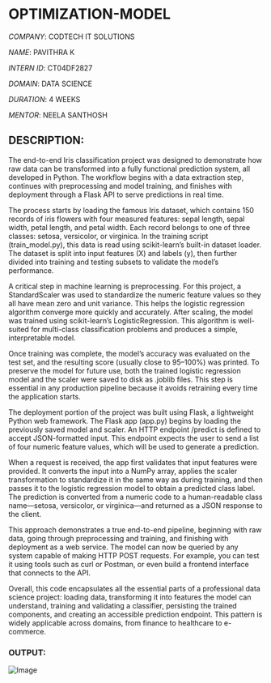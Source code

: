 # OPTIMIZATION-MODEL

*COMPANY*: CODTECH IT SOLUTIONS

*NAME*: PAVITHRA K

*INTERN ID*: CT04DF2827

*DOMAIN*: DATA SCIENCE

*DURATION*: 4 WEEKS

*MENTOR*: NEELA SANTHOSH

## DESCRIPTION:

The end-to-end Iris classification project was designed to demonstrate how raw data can be transformed into a fully functional prediction system, all developed in Python. The workflow begins with a data extraction step, continues with preprocessing and model training, and finishes with deployment through a Flask API to serve predictions in real time.

The process starts by loading the famous Iris dataset, which contains 150 records of iris flowers with four measured features: sepal length, sepal width, petal length, and petal width. Each record belongs to one of three classes: setosa, versicolor, or virginica. In the training script (train_model.py), this data is read using scikit-learn’s built-in dataset loader. The dataset is split into input features (X) and labels (y), then further divided into training and testing subsets to validate the model’s performance.

A critical step in machine learning is preprocessing. For this project, a StandardScaler was used to standardize the numeric feature values so they all have mean zero and unit variance. This helps the logistic regression algorithm converge more quickly and accurately. After scaling, the model was trained using scikit-learn’s LogisticRegression. This algorithm is well-suited for multi-class classification problems and produces a simple, interpretable model.

Once training was complete, the model’s accuracy was evaluated on the test set, and the resulting score (usually close to 95–100%) was printed. To preserve the model for future use, both the trained logistic regression model and the scaler were saved to disk as .joblib files. This step is essential in any production pipeline because it avoids retraining every time the application starts.

The deployment portion of the project was built using Flask, a lightweight Python web framework. The Flask app (app.py) begins by loading the previously saved model and scaler. An HTTP endpoint /predict is defined to accept JSON-formatted input. This endpoint expects the user to send a list of four numeric feature values, which will be used to generate a prediction.

When a request is received, the app first validates that input features were provided. It converts the input into a NumPy array, applies the scaler transformation to standardize it in the same way as during training, and then passes it to the logistic regression model to obtain a predicted class label. The prediction is converted from a numeric code to a human-readable class name—setosa, versicolor, or virginica—and returned as a JSON response to the client.

This approach demonstrates a true end-to-end pipeline, beginning with raw data, going through preprocessing and training, and finishing with deployment as a web service. The model can now be queried by any system capable of making HTTP POST requests. For example, you can test it using tools such as curl or Postman, or even build a frontend interface that connects to the API.

Overall, this code encapsulates all the essential parts of a professional data science project: loading data, transforming it into features the model can understand, training and validating a classifier, persisting the trained components, and creating an accessible prediction endpoint. This pattern is widely applicable across domains, from finance to healthcare to e-commerce.

### OUTPUT:

![Image](https://github.com/user-attachments/assets/1e8a0296-02fc-49e6-8c0b-f5dd26ec4938)
